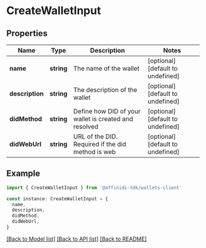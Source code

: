 # CreateWalletInput

## Properties

| Name            | Type       | Description                                           | Notes                             |
| --------------- | ---------- | ----------------------------------------------------- | --------------------------------- |
| **name**        | **string** | The name of the wallet                                | [optional] [default to undefined] |
| **description** | **string** | The description of the wallet                         | [optional] [default to undefined] |
| **didMethod**   | **string** | Define how DID of your wallet is created and resolved | [optional] [default to undefined] |
| **didWebUrl**   | **string** | URL of the DID. Required if the did method is web     | [optional] [default to undefined] |

## Example

```typescript
import { CreateWalletInput } from '@affinidi-tdk/wallets-client'

const instance: CreateWalletInput = {
  name,
  description,
  didMethod,
  didWebUrl,
}
```

[[Back to Model list]](../README.md#documentation-for-models) [[Back to API list]](../README.md#documentation-for-api-endpoints) [[Back to README]](../README.md)
